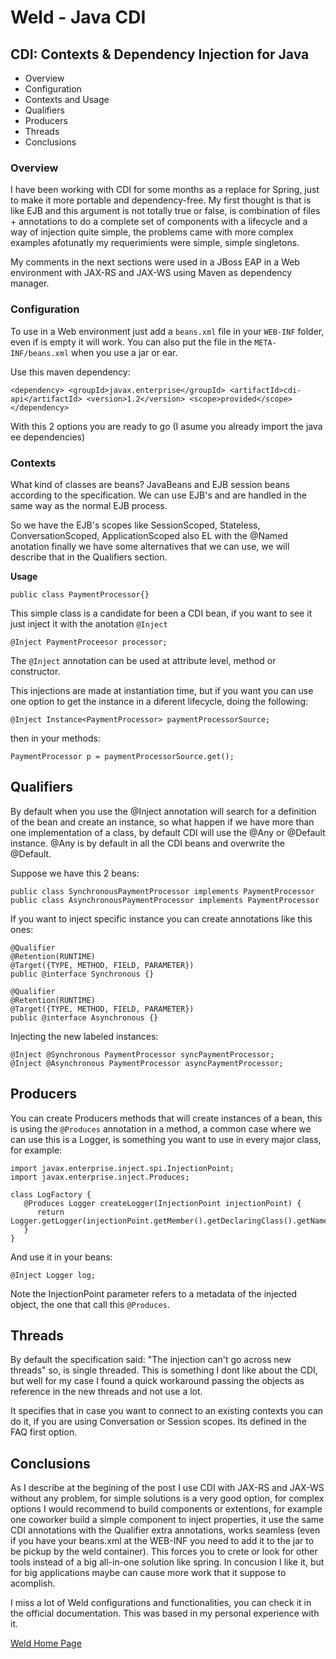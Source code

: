 # Weld - Java CDI

## CDI: Contexts & Dependency Injection for Java
- Overview
- Configuration
- Contexts and Usage
- Qualifiers
- Producers
- Threads
- Conclusions

### Overview
I have been working with CDI for some months as a replace for Spring, just to make it more portable and dependency-free. My first thought is that is like EJB and this argument is not totally true or false, is combination of files + annotations to do a complete set of components with a lifecycle and a way of injection quite simple, the problems came with more complex examples afotunatly my requerimients were simple, simple singletons.

My comments in the next sections were used in a JBoss EAP in a Web environment with JAX-RS and JAX-WS using Maven as dependency manager.

### Configuration

To use in a Web environment just add a `beans.xml` file in your `WEB-INF` folder, even if is empty it will work. You can also put the file in the `META-INF/beans.xml` when you use a jar or ear.

Use this maven dependency:

`<dependency>
   <groupId>javax.enterprise</groupId>
   <artifactId>cdi-api</artifactId>
   <version>1.2</version>
   <scope>provided</scope>
</dependency>`

With this 2 options you are ready to go (I asume you already import the java ee dependencies)

### Contexts

What kind of classes are beans? JavaBeans and EJB session beans according to the specification. We can use EJB's and are handled in the same way as the normal EJB process.

So we have the EJB's scopes like SessionScoped, Stateless, ConversationScoped, ApplicationScoped also EL with the @Named anotation finally we have some alternatives that we can use, we will describe that in the Qualifiers section.

**Usage**

`public class PaymentProcessor{}`

This simple class is a candidate for been a CDI bean, if you want to see it just inject it with the anotation `@Inject`

`@Inject PaymentProceesor processor;`

The `@Inject` annotation can be used at attribute level, method or constructor.

This injections are made at instantiation time, but if you want you can use one option to get the instance in a diferent lifecycle, doing the following:

`@Inject Instance<PaymentProcessor> paymentProcessorSource;`

then in your methods: 

`PaymentProcessor p = paymentProcessorSource.get();`

## Qualifiers

By default when you use the @Inject annotation will search for a definition of the bean and create an instance, so what happen if we have more than one implementation of a class, by default CDI will use the @Any or @Default instance. @Any is by default in all the CDI beans and overwrite the @Default.

Suppose we have this 2 beans:

	public class SynchronousPaymentProcessor implements PaymentProcessor
	public class AsynchronousPaymentProcessor implements PaymentProcessor

If you want to inject specific instance you can create annotations like this ones:

	@Qualifier
	@Retention(RUNTIME)
	@Target({TYPE, METHOD, FIELD, PARAMETER})
	public @interface Synchronous {}
	
	@Qualifier
	@Retention(RUNTIME)
	@Target({TYPE, METHOD, FIELD, PARAMETER})
	public @interface Asynchronous {}

Injecting the new labeled instances:

	@Inject @Synchronous PaymentProcessor syncPaymentProcessor;
	@Inject @Asynchronous PaymentProcessor asyncPaymentProcessor;
	
## Producers

You can create Producers methods that will create instances of a bean, this is using the `@Produces` annotation in a method, a common case where we can use this is a Logger, is something you want to use in every major class, for example:

	import javax.enterprise.inject.spi.InjectionPoint;
	import javax.enterprise.inject.Produces;
	
	class LogFactory {
	   @Produces Logger createLogger(InjectionPoint injectionPoint) {
	      return Logger.getLogger(injectionPoint.getMember().getDeclaringClass().getName());
	   }
	}
	
And use it in your beans:

`@Inject Logger log;`

Note the InjectionPoint parameter refers to a metadata of the injected object, the one that call this `@Produces`.

## Threads

By default the specification said: "The injection can't go across new threads" so, is single threaded. This is something I dont like about the CDI, but well for my case I found a quick workaround passing the objects as reference in the new threads and not use a lot.

It specifies that in case you want to connect to an existing contexts you can do it,  if you are using Conversation or Session scopes. Its defined in the FAQ first option.

## Conclusions

As I describe at the begining of the post I use CDI with JAX-RS and JAX-WS without any problem, for simple solutions is a very good option, for complex options I would recommend to build components or extentions, for example one coworker build a simple component to inject properties, it use the same CDI annotations with the Qualifier extra annotations, works seamless (even if you have your beans.xml at the WEB-INF you need to add it to the jar to be pickup by the weld container). This forces you to crete or look for other tools instead of a big all-in-one solution like spring. In concusion I like it, but for big applications maybe can cause more work that it suppose to acomplish.

I miss a lot of Weld configurations and functionalities, you can check it in the official documentation. This was based in my personal experience with it.

[Weld Home Page](http://weld.cdi-spec.org/)

